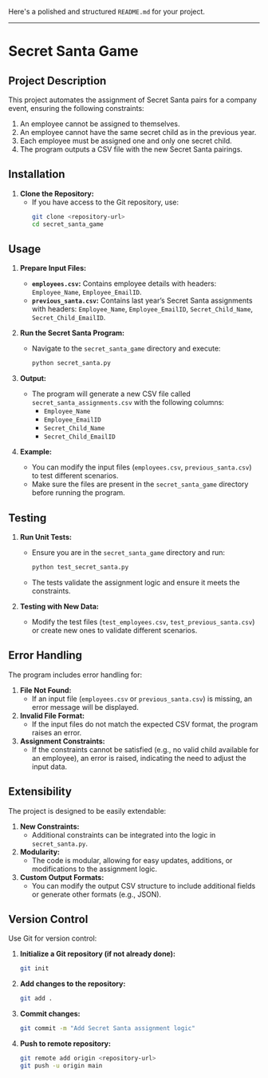 Here's a polished and structured `README.md` for your project.

---

# Secret Santa Game

## Project Description

This project automates the assignment of Secret Santa pairs for a company event, ensuring the following constraints:

1. An employee cannot be assigned to themselves.
2. An employee cannot have the same secret child as in the previous year.
3. Each employee must be assigned one and only one secret child.
4. The program outputs a CSV file with the new Secret Santa pairings.

## Installation

1. **Clone the Repository:**
   - If you have access to the Git repository, use:
     ```bash
     git clone <repository-url>
     cd secret_santa_game
     ```

## Usage

1. **Prepare Input Files:**

   - **`employees.csv`:** Contains employee details with headers: `Employee_Name`, `Employee_EmailID`.
   - **`previous_santa.csv`:** Contains last year’s Secret Santa assignments with headers: `Employee_Name`, `Employee_EmailID`, `Secret_Child_Name`, `Secret_Child_EmailID`.

2. **Run the Secret Santa Program:**

   - Navigate to the `secret_santa_game` directory and execute:
     ```bash
     python secret_santa.py
     ```

3. **Output:**

   - The program will generate a new CSV file called `secret_santa_assignments.csv` with the following columns:
     - `Employee_Name`
     - `Employee_EmailID`
     - `Secret_Child_Name`
     - `Secret_Child_EmailID`

4. **Example:**
   - You can modify the input files (`employees.csv`, `previous_santa.csv`) to test different scenarios.
   - Make sure the files are present in the `secret_santa_game` directory before running the program.

## Testing

1. **Run Unit Tests:**

   - Ensure you are in the `secret_santa_game` directory and run:
     ```bash
     python test_secret_santa.py
     ```
   - The tests validate the assignment logic and ensure it meets the constraints.

2. **Testing with New Data:**
   - Modify the test files (`test_employees.csv`, `test_previous_santa.csv`) or create new ones to validate different scenarios.

## Error Handling

The program includes error handling for:

1. **File Not Found:**
   - If an input file (`employees.csv` or `previous_santa.csv`) is missing, an error message will be displayed.
2. **Invalid File Format:**
   - If the input files do not match the expected CSV format, the program raises an error.
3. **Assignment Constraints:**
   - If the constraints cannot be satisfied (e.g., no valid child available for an employee), an error is raised, indicating the need to adjust the input data.

## Extensibility

The project is designed to be easily extendable:

1. **New Constraints:**
   - Additional constraints can be integrated into the logic in `secret_santa.py`.
2. **Modularity:**
   - The code is modular, allowing for easy updates, additions, or modifications to the assignment logic.
3. **Custom Output Formats:**
   - You can modify the output CSV structure to include additional fields or generate other formats (e.g., JSON).

## Version Control

Use Git for version control:

1. **Initialize a Git repository (if not already done):**

   ```bash
   git init
   ```

2. **Add changes to the repository:**

   ```bash
   git add .
   ```

3. **Commit changes:**

   ```bash
   git commit -m "Add Secret Santa assignment logic"
   ```

4. **Push to remote repository:**
   ```bash
   git remote add origin <repository-url>
   git push -u origin main
   ```
